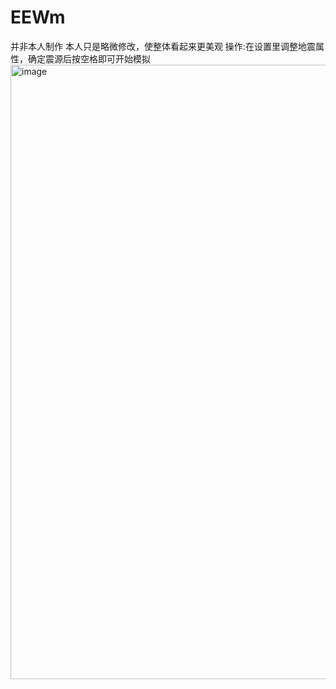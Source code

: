 # EEWm
并非本人制作 本人只是略微修改，使整体看起来更美观
操作:在设置里调整地震属性，确定震源后按空格即可开始模拟
<img width="1589" height="983" alt="image" src="https://github.com/user-attachments/assets/c11811c9-4618-45ed-b2a9-b038c56d5465" />
